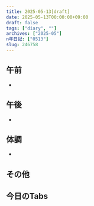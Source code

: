 ```yaml
---
title: 2025-05-13[draft]
date: 2025-05-13T00:00:00+09:00
draft: false
tags: ["diary", ""]
archives: ["2025-05"]
n年日記: ["0513"]
slug: 246758
---
```

## 午前
- 
## 午後
- 
## 体調
- 
## その他
## 今日のTabs